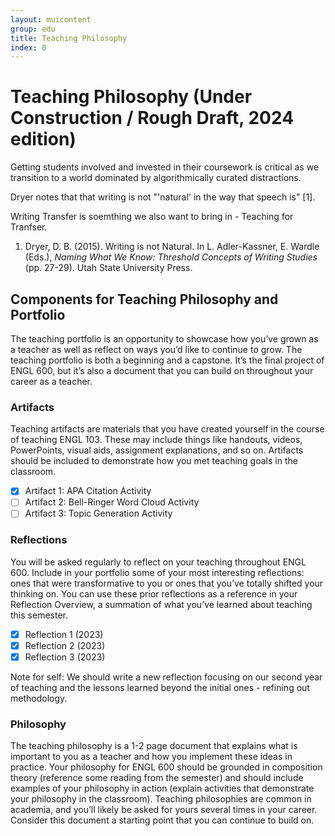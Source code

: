 ```yaml
---
layout: muicontent
group: edu
title: Teaching Philosophy
index: 0
---
```

# Teaching Philosophy (Under Construction / Rough Draft, 2024 edition)

Getting students involved and invested in their coursework is critical as we transition to a world dominated by algorithmically curated distractions.

Dryer notes that that writing is not "'natural' in the way that speech is" [1].

Writing Transfer is soemthing we also want to bring in - Teaching for Tranfser.

1. Dryer, D. B. (2015). Writing is not Natural. In L. Adler-Kassner, E. Wardle (Eds.), <i>Naming What We Know: Threshold Concepts of Writing Studies</i> (pp. 27-29). Utah State University Press.


## Components for Teaching Philosophy and Portfolio
The teaching portfolio is an opportunity to showcase how you’ve grown as a teacher as well
as reflect on ways you’d like to continue to grow. The teaching portfolio is both a beginning
and a capstone. It’s the final project of ENGL 600, but it’s also a document that you can build
on throughout your career as a teacher.
### Artifacts
Teaching artifacts are materials that you have created yourself in the
course of teaching ENGL 103. These may include things like
handouts, videos, PowerPoints, visual aids, assignment explanations,
and so on. Artifacts should be included to demonstrate how you met
teaching goals in the classroom.
* [x] Artifact 1: APA Citation Activity
* [ ] Artifact 2: Bell-Ringer Word Cloud Activity
* [ ] Artifact 3: Topic Generation Activity

### Reflections
You will be asked regularly to reflect on your teaching throughout
ENGL 600. Include in your portfolio some of your most interesting
reflections: ones that were transformative to you or ones that you’ve
totally shifted your thinking on. You can use these prior reflections as
a reference in your Reflection Overview, a summation of what
you’ve learned about teaching this semester.
* [x] Reflection 1 (2023)
* [x] Reflection 2 (2023)
* [x] Reflection 3 (2023)

Note for self: We should write a new reflection focusing on our second year of teaching and the lessons learned beyond the initial ones - refining out methodology.

### Philosophy
The teaching philosophy is a 1-2 page document that explains what is
important to you as a teacher and how you implement these ideas in
practice. Your philosophy for ENGL 600 should be grounded in
composition theory (reference some reading from the semester) and
should include examples of your philosophy in action (explain
activities that demonstrate your philosophy in the classroom).
Teaching philosophies are common in academia, and you’ll likely be
asked for yours several times in your career. Consider this document
a starting point that you can continue to build on.

<!--
# Teaching Philosophy

Composition has historically sat as the terrifying gatekeeper of academia (Matsuda, 2006, p. 638).  It "provided a continuing way to separate the unpredestined from those who belong [...] by encouraging them to leave school, or more vaguely, by convincing large numbers of native speakers and otherwise accomplished citizens that they are 'not good at English'," (Matsuda, 2006, p. 638).  This concept is horrifying to think about as an educator, and the core of my philosophy for teaching is to subvert that entirely.  I strive to ensure that the barriers to entry are as low as they can go, to support students who may have difficulty engaging in traditional means by opening new avenues for engagement, and to clearly outline my expectations and how they can achieve them.

[Artifact 1: Nearpod Integration](artifacts.html#artifact-1-nearpod-integration) introduces the main way I drive nontraditional student engagement.  Nearpod's signature feature is that it allows teachers to stream their slide decks to student devices live.  This means that students who would otherwise need to be near the front of the room to see the projected slides no longer need to.  From their laptop, phone, or tablet, they can see the slides as I click through them.  Another significant usage of Nearpod is in Q&amp;A.  Instead of prompting students to raise their hands to ask questions, I can sidestep the issue of nervousness and anxiety by allowing students to anonymously submit their questions to me.  This is through the "Open Ended Question" feature.  It shows all of the questions on the screen without names attached and I can answer them as they come in.  Related, is the Poll feature.  Instead of asking students who didn't start on an assignment yet to raise their hands, I can put out an anonymous poll, asking students the question and receiving a pie chart of the distribution of responses to the question.  I think that these features and this methodology for leading a technology integrated classroom allows students who otherwise would not be asking questions or requesting help to have access to my time and help when they need it.

With my background in Engineering, I am very familiar with the Accrediation Board for Engineering and Technology (ABET) system for course content.  The ABET sets out very clear expectations and learning outcomes for stuents.  Adler-Kassner et al. write that organizations like ABET are "nearly upiquitous for good reasons: they make expectations for student learning more visible; they foster curricular connections and cohesiveness; and they offer productive possibilities for assessment," (2015, p. 91).  I try to establish expectations and guidelines for my students in much the same way.  Every day of a given unit, I show that unit's schedule - indicating where we've been and where we're going.  [Artifact 2: Unit Schedule](artifacts.html#artifact-2-unit-schedule) shows an abbreviated example of this, as the WP4 unit lasted only one week.  

# References

* Adler-Kassner, L., Wardle, E. (2015).  <i>Naming What We Know: Threshold Concepts of Writing Studies</i>. Utah State University Press.
* Matsuda, P. K. (2006). The Myth of Linguistic Homogeneity in U.S. College Composition. <i>College English</i>, 68(6), 637–651. [https://doi.org/10.2307/25472180](https://doi.org/10.2307/25472180)
-->
